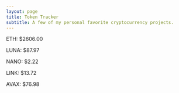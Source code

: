 ```yaml
---
layout: page
title: Token Tracker
subtitle: A few of my personal favorite cryptocurrency projects.
---
```


<!--BEGINCRYPTOINPUT-->
ETH: $2606.00

LUNA: $87.97

NANO: $2.22

LINK: $13.72

AVAX: $76.98

<!--ENDCRYPTOINPUT-->
